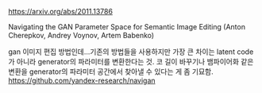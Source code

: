 https://arxiv.org/abs/2011.13786

Navigating the GAN Parameter Space for Semantic Image Editing (Anton Cherepkov, Andrey Voynov, Artem Babenko)

gan 이미지 편집 방법인데...기존의 방법들을 사용하지만 가장 큰 차이는 latent code가 아니라 generator의 파라미터를 변환한다는 것. 코 길이 바꾸기나 뱀파이어화 같은 변환을 generator의 파라미터 공간에서 찾아낼 수 있다는 게 좀 기묘함. https://github.com/yandex-research/navigan